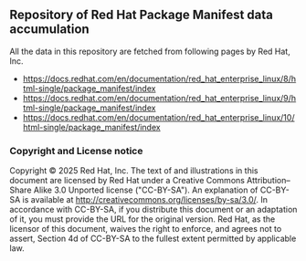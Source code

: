 ## Repository of Red Hat Package Manifest data accumulation

All the data in this repository are fetched from following pages by Red Hat, Inc.

- https://docs.redhat.com/en/documentation/red_hat_enterprise_linux/8/html-single/package_manifest/index
- https://docs.redhat.com/en/documentation/red_hat_enterprise_linux/9/html-single/package_manifest/index
- https://docs.redhat.com/en/documentation/red_hat_enterprise_linux/10/html-single/package_manifest/index

### Copyright and License notice

Copyright © 2025 Red Hat, Inc.
The text of and illustrations in this document are licensed by Red Hat under a Creative Commons Attribution–Share Alike 3.0 Unported license ("CC-BY-SA"). An explanation of CC-BY-SA is available at http://creativecommons.org/licenses/by-sa/3.0/. In accordance with CC-BY-SA, if you distribute this document or an adaptation of it, you must provide the URL for the original version.
Red Hat, as the licensor of this document, waives the right to enforce, and agrees not to assert, Section 4d of CC-BY-SA to the fullest extent permitted by applicable law.
